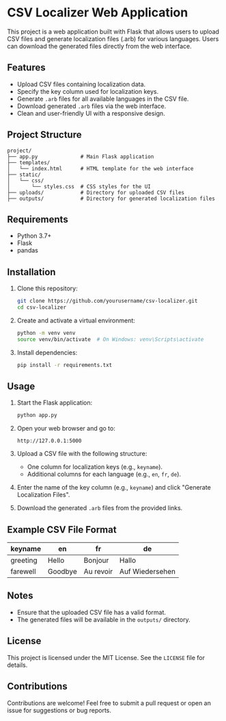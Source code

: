 # CSV Localizer Web Application

This project is a web application built with Flask that allows users to upload CSV files and generate localization files (.arb) for various languages. Users can download the generated files directly from the web interface.

## Features

- Upload CSV files containing localization data.
- Specify the key column used for localization keys.
- Generate `.arb` files for all available languages in the CSV file.
- Download generated `.arb` files via the web interface.
- Clean and user-friendly UI with a responsive design.

## Project Structure

```
project/
├── app.py              # Main Flask application
├── templates/
│   └── index.html      # HTML template for the web interface
├── static/
│   └── css/
│       └── styles.css  # CSS styles for the UI
├── uploads/            # Directory for uploaded CSV files
├── outputs/            # Directory for generated localization files
```

## Requirements

- Python 3.7+
- Flask
- pandas

## Installation

1. Clone this repository:
   ```bash
   git clone https://github.com/yourusername/csv-localizer.git
   cd csv-localizer
   ```

2. Create and activate a virtual environment:
   ```bash
   python -m venv venv
   source venv/bin/activate  # On Windows: venv\Scripts\activate
   ```

3. Install dependencies:
   ```bash
   pip install -r requirements.txt
   ```

## Usage

1. Start the Flask application:
   ```bash
   python app.py
   ```

2. Open your web browser and go to:
   ```
   http://127.0.0.1:5000
   ```

3. Upload a CSV file with the following structure:
   - One column for localization keys (e.g., `keyname`).
   - Additional columns for each language (e.g., `en`, `fr`, `de`).

4. Enter the name of the key column (e.g., `keyname`) and click "Generate Localization Files".

5. Download the generated `.arb` files from the provided links.

## Example CSV File Format

| keyname   | en          | fr           | de           |
|-----------|-------------|--------------|--------------|
| greeting  | Hello       | Bonjour      | Hallo        |
| farewell  | Goodbye     | Au revoir    | Auf Wiedersehen |

## Notes

- Ensure that the uploaded CSV file has a valid format.
- The generated files will be available in the `outputs/` directory.

## License

This project is licensed under the MIT License. See the `LICENSE` file for details.

## Contributions

Contributions are welcome! Feel free to submit a pull request or open an issue for suggestions or bug reports.

